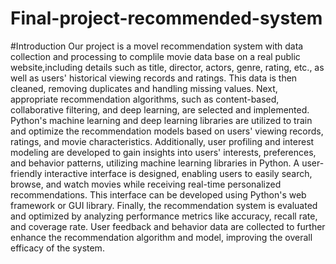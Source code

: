 # Final-project-recommended-system
#Introduction
Our project is a movel recommendation system with data collection and processing to complile movie data base on a real public website,including details such as title, director, actors, genre, rating, etc., as well as users' historical viewing records and ratings. This data is then cleaned, removing duplicates and handling missing values. Next, appropriate recommendation algorithms, such as content-based, collaborative filtering, and deep learning, are selected and implemented. Python's machine learning and deep learning libraries are utilized to train and optimize the recommendation models based on users' viewing records, ratings, and movie characteristics. Additionally, user profiling and interest modeling are developed to gain insights into users' interests, preferences, and behavior patterns, utilizing machine learning libraries in Python. A user-friendly interactive interface is designed, enabling users to easily search, browse, and watch movies while receiving real-time personalized recommendations. This interface can be developed using Python's web framework or GUI library. Finally, the recommendation system is evaluated and optimized by analyzing performance metrics like accuracy, recall rate, and coverage rate. User feedback and behavior data are collected to further enhance the recommendation algorithm and model, improving the overall efficacy of the system. 
